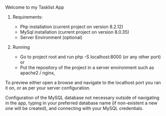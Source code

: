 Welcome to my Tasklist App

1) Requirements:
    - Php installation (current project on version 8.2.12)
    - MySql installation (current project on version 8.0.35)
    - Server Environment (optional)

2) Running
    - Go to project root and run php -S localhost:8000 (or any other port) or
    - Put the repository of the project in a server environment such as apache2 / nginx,

To preview either open a browse and navigate to the localhost port you ran it on, or as per your server configuration.

Configuration of the MySQL database not necessary outside of navigating in the app, typing in your preferred database name (if non-existent a new one will be created), and connecting with your MySQL credentials.